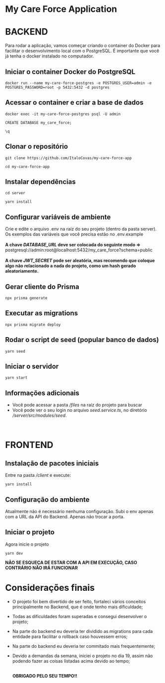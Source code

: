 # My Care Force Application

# BACKEND

Para rodar a aplicação, vamos começar criando o container do Docker para facilitar o desenvolvimento local com o PostgreSQL.
É importante que você já tenha o docker instalado no computador.

## Iniciar o container Docker do PostgreSQL
````
docker run --name my-care-force-postgres -e POSTGRES_USER=admin -e POSTGRES_PASSWORD=root -p 5432:5432 -d postgres
````

## Acessar o container e criar a base de dados
````
docker exec -it my-care-force-postgres psql -U admin
````
````
CREATE DATABASE my_care_force;
````
````
\q
````

## Clonar o repositório
````
git clone https://github.com/ItaloCovas/my-care-force-app
````
````
cd my-care-force-app
````

## Instalar dependências
````
cd server
````
````
yarn install
````

## Configurar variáveis de ambiente
Crie e edite o arquivo .env na raíz do seu projeto (dentro da pasta server). <br/>
Os exemplos das variáveis que você precisa estão no .env.example <br/> <br/>
**A chave *DATABASE_URL* deve ser colocada do seguinte modo =>** postgresql://admin:root@localhost:5432/my_care_force?schema=public  <br/> <br/>
**A chave *JWT_SECRET* pode ser aleatória, mas recomendo que coloque algo não relacionado a nada do projeto, como um hash gerado aleatoriamente.** <br/>

## Gerar cliente do Prisma
````
npx prisma generate
````

## Executar as migrations
````
npx prisma migrate deploy
````

## Rodar o script de seed (popular banco de dados)
````
yarn seed
````

## Iniciar o servidor
````
yarn start
````

## Informações adicionais
- Você pode acessar a pasta */files* na raíz do projeto para buscar 
- Você pode ver o seu login no arquivo *seed.service.ts*, no diretório */server/src/modules/seed*.
<br/>

# FRONTEND

## Instalação de pacotes iniciais 
Entre na pasta */client* e execute:
````
yarn install
````

## Configuração do ambiente
Atualmente não é necessário nenhuma configuração. Subi o env apenas com a URL da API do Backend. Apenas não trocar a porta.

## Iniciar o projeto
Agora inicie o projeto
````
yarn dev
````

**NÃO SE ESQUEÇA DE ESTAR COM A API EM EXECUÇÃO, CASO CONTRÁRIO NÃO IRÁ FUNCIONAR**

# Considerações finais

- O projeto foi bem divertido de ser feito, fortaleci vários conceitos principalmente no Backend, que é onde tenho mais dificuldade;
- Todas as dificuldades foram superadas e consegui desenvolver o projeto;
- Na parte do backend eu deveria ter dividido as migrations para cada entidade para facilitar o rollback caso houvessem erros;
- Na parte do backend eu deveria ter commitado mais frequentemente;
- Devido a demandas da semana, iniciei o projeto no dia 19, assim não podendo fazer as coisas listadas acima devido ao tempo;
  <br/> </br>

  **OBRIGADO PELO SEU TEMPO!!**


